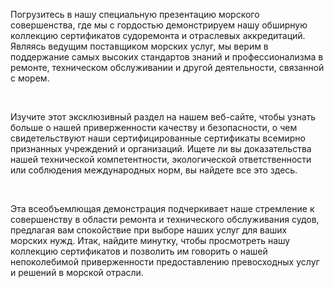 Погрузитесь в нашу специальную презентацию морского совершенства, где мы с гордостью демонстрируем нашу обширную коллекцию сертификатов судоремонта и отраслевых аккредитаций. Являясь ведущим поставщиком морских услуг, мы верим в поддержание самых высоких стандартов знаний и профессионализма в ремонте, техническом обслуживании и другой деятельности, связанной с морем.

&nbsp;

Изучите этот эксклюзивный раздел на нашем веб-сайте, чтобы узнать больше о нашей приверженности качеству и безопасности, о чем свидетельствуют наши сертифицированные сертификаты всемирно признанных учреждений и организаций. Ищете ли вы доказательства нашей технической компетентности, экологической ответственности или соблюдения международных норм, вы найдете все это здесь.

&nbsp;

Эта всеобъемлющая демонстрация подчеркивает наше стремление к совершенству в области ремонта и технического обслуживания судов, предлагая вам спокойствие при выборе наших услуг для ваших морских нужд. Итак, найдите минутку, чтобы просмотреть нашу коллекцию сертификатов и позволить им говорить о нашей непоколебимой приверженности предоставлению превосходных услуг и решений в морской отрасли.

